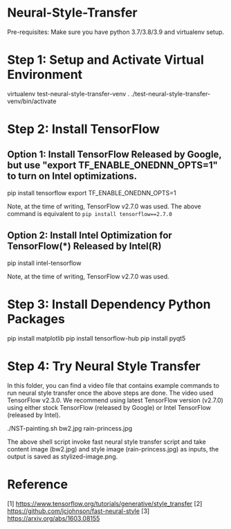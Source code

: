 # Neural-Style-Transfer

Pre-requisites: Make sure you have python 3.7/3.8/3.9 and virtualenv setup.

# Step 1: Setup and Activate Virtual Environment

virtualenv test-neural-style-transfer-venv
. ./test-neural-style-transfer-venv/bin/activate

# Step 2:  Install TensorFlow

## Option 1: Install TensorFlow Released by Google, but use "export TF_ENABLE_ONEDNN_OPTS=1" to turn on Intel optimizations. 

pip install tensorflow
export TF_ENABLE_ONEDNN_OPTS=1

Note, at the time of writing, TensorFlow v2.7.0 was used. The above command is equivalent to ``pip install tensorflow==2.7.0``

## Option 2: Install Intel Optimization for TensorFlow(*) Released by Intel(R)

pip install intel-tensorflow

Note, at the time of writing, TensorFlow v2.7.0 was used. 

# Step 3: Install Dependency Python Packages

pip install matplotlib
pip install tensorflow-hub
pip install pyqt5


# Step 4: Try Neural Style Transfer 
In this folder, you can find a video file that contains example commands to run neural style transfer once the above steps are done. The video used TensorFlow v2.3.0. We recommend using latest TensorFlow version (v2.7.0) using either stock TensorFlow (released by Google) or Intel TensorFlow (released by Intel).  

./NST-painting.sh bw2.jpg rain-princess.jpg 

The above shell script invoke fast neural style transfer script and take content image (bw2.jpg) and style image (rain-princess.jpg) as inputs, the output is saved as stylized-image.png.  


# Reference

[1] https://www.tensorflow.org/tutorials/generative/style_transfer 
[2] https://github.com/jcjohnson/fast-neural-style 
[3] https://arxiv.org/abs/1603.08155
